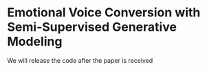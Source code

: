 # Emotional Voice Conversion with Semi-Supervised Generative Modeling
We will release the code after the paper is received
